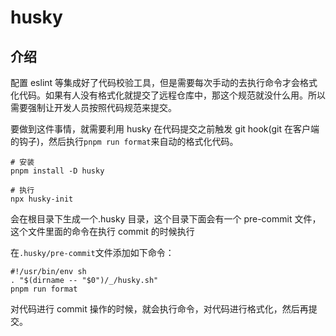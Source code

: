 # husky

## 介绍

配置 eslint 等集成好了代码校验工具，但是需要每次手动的去执行命令才会格式化代码。如果有人没有格式化就提交了远程仓库中，那这个规范就没什么用。所以需要强制让开发人员按照代码规范来提交。

要做到这件事情，就需要利用 husky 在代码提交之前触发 git hook(git 在客户端的钩子)，然后执行`pnpm run format`来自动的格式化代码。

```shell
# 安装
pnpm install -D husky

# 执行
npx husky-init
```

会在根目录下生成一个.husky 目录，这个目录下面会有一个 pre-commit 文件，这个文件里面的命令在执行 commit 的时候执行

在`.husky/pre-commit`文件添加如下命令：

```shell
#!/usr/bin/env sh
. "$(dirname -- "$0")/_/husky.sh"
pnpm run format
```

对代码进行 commit 操作的时候，就会执行命令，对代码进行格式化，然后再提交。
